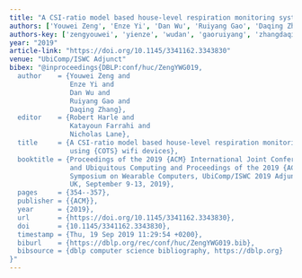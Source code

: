 ```yaml
---
title: "A CSI-ratio model based house-level respiration monitoring system using COTS wifi devices"
authors: ['Youwei Zeng', 'Enze Yi', 'Dan Wu', 'Ruiyang Gao', 'Daqing Zhang 0001']
authors-key: ['zengyouwei', 'yienze', 'wudan', 'gaoruiyang', 'zhangdaqing']
year: "2019"
article-link: "https://doi.org/10.1145/3341162.3343830"
venue: "UbiComp/ISWC Adjunct"
bibex: "@inproceedings{DBLP:conf/huc/ZengYWG019,
  author    = {Youwei Zeng and
               Enze Yi and
               Dan Wu and
               Ruiyang Gao and
               Daqing Zhang},
  editor    = {Robert Harle and
               Katayoun Farrahi and
               Nicholas Lane},
  title     = {A CSI-ratio model based house-level respiration monitoring system
               using {COTS} wifi devices},
  booktitle = {Proceedings of the 2019 {ACM} International Joint Conference on Pervasive
               and Ubiquitous Computing and Proceedings of the 2019 {ACM} International
               Symposium on Wearable Computers, UbiComp/ISWC 2019 Adjunct, London,
               UK, September 9-13, 2019},
  pages     = {354--357},
  publisher = {{ACM}},
  year      = {2019},
  url       = {https://doi.org/10.1145/3341162.3343830},
  doi       = {10.1145/3341162.3343830},
  timestamp = {Thu, 19 Sep 2019 11:29:54 +0200},
  biburl    = {https://dblp.org/rec/conf/huc/ZengYWG019.bib},
  bibsource = {dblp computer science bibliography, https://dblp.org}
}"
---
```

